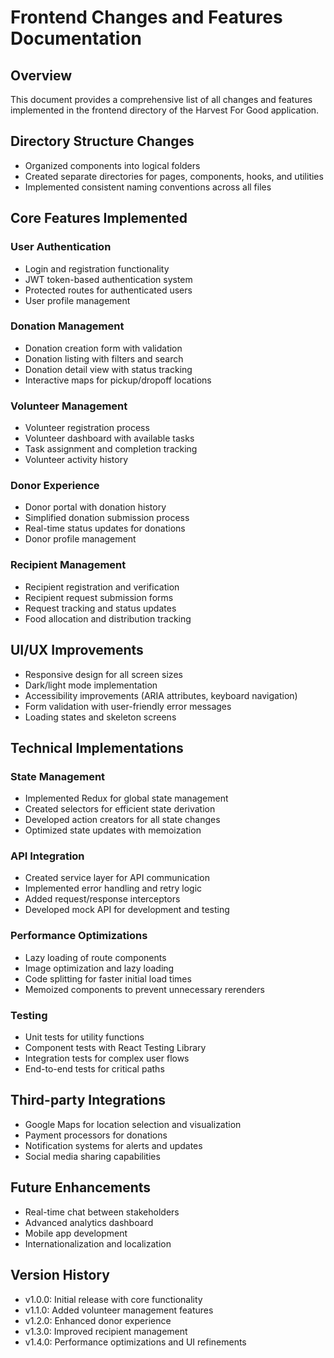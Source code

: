 # Frontend Changes and Features Documentation

## Overview
This document provides a comprehensive list of all changes and features implemented in the frontend directory of the Harvest For Good application.

## Directory Structure Changes
- Organized components into logical folders
- Created separate directories for pages, components, hooks, and utilities
- Implemented consistent naming conventions across all files

## Core Features Implemented

### User Authentication
- Login and registration functionality
- JWT token-based authentication system
- Protected routes for authenticated users
- User profile management

### Donation Management
- Donation creation form with validation
- Donation listing with filters and search
- Donation detail view with status tracking
- Interactive maps for pickup/dropoff locations

### Volunteer Management
- Volunteer registration process
- Volunteer dashboard with available tasks
- Task assignment and completion tracking
- Volunteer activity history

### Donor Experience
- Donor portal with donation history
- Simplified donation submission process
- Real-time status updates for donations
- Donor profile management

### Recipient Management
- Recipient registration and verification
- Recipient request submission forms
- Request tracking and status updates
- Food allocation and distribution tracking

## UI/UX Improvements
- Responsive design for all screen sizes
- Dark/light mode implementation
- Accessibility improvements (ARIA attributes, keyboard navigation)
- Form validation with user-friendly error messages
- Loading states and skeleton screens

## Technical Implementations

### State Management
- Implemented Redux for global state management
- Created selectors for efficient state derivation
- Developed action creators for all state changes
- Optimized state updates with memoization

### API Integration
- Created service layer for API communication
- Implemented error handling and retry logic
- Added request/response interceptors
- Developed mock API for development and testing

### Performance Optimizations
- Lazy loading of route components
- Image optimization and lazy loading
- Code splitting for faster initial load times
- Memoized components to prevent unnecessary rerenders

### Testing
- Unit tests for utility functions
- Component tests with React Testing Library
- Integration tests for complex user flows
- End-to-end tests for critical paths

## Third-party Integrations
- Google Maps for location selection and visualization
- Payment processors for donations
- Notification systems for alerts and updates
- Social media sharing capabilities

## Future Enhancements
- Real-time chat between stakeholders
- Advanced analytics dashboard
- Mobile app development
- Internationalization and localization

## Version History
- v1.0.0: Initial release with core functionality
- v1.1.0: Added volunteer management features
- v1.2.0: Enhanced donor experience
- v1.3.0: Improved recipient management
- v1.4.0: Performance optimizations and UI refinements
